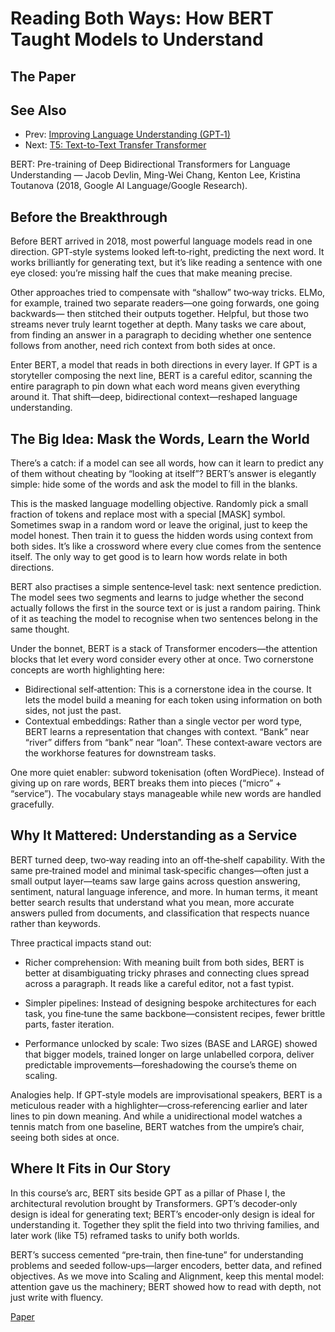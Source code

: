 # Reading Both Ways: How BERT Taught Models to Understand

## The Paper
## See Also
- Prev: [Improving Language Understanding (GPT‑1)](03-improving-language-understanding-gpt1-radford-2018.md)
- Next: [T5: Text-to-Text Transfer Transformer](05-t5-unified-text-to-text-raffel-2019.md)

BERT: Pre-training of Deep Bidirectional Transformers for Language
Understanding — Jacob Devlin, Ming-Wei Chang, Kenton Lee, Kristina Toutanova
(2018, Google AI Language/Google Research).

## Before the Breakthrough

Before BERT arrived in 2018, most powerful language models read in one
direction. GPT‑style systems looked left‑to‑right, predicting the next word. It
works brilliantly for generating text, but it’s like reading a sentence with
one eye closed: you’re missing half the cues that make meaning precise.

Other approaches tried to compensate with “shallow” two‑way tricks. ELMo, for
example, trained two separate readers—one going forwards, one going backwards—
then stitched their outputs together. Helpful, but those two streams never truly
learnt together at depth. Many tasks we care about, from finding an answer in a
paragraph to deciding whether one sentence follows from another, need rich
context from both sides at once.

Enter BERT, a model that reads in both directions in every layer. If GPT is a
storyteller composing the next line, BERT is a careful editor, scanning the
entire paragraph to pin down what each word means given everything around it.
That shift—deep, bidirectional context—reshaped language understanding.

## The Big Idea: Mask the Words, Learn the World

There’s a catch: if a model can see all words, how can it learn to predict any
of them without cheating by “looking at itself”? BERT’s answer is elegantly
simple: hide some of the words and ask the model to fill in the blanks.

This is the masked language modelling objective. Randomly pick a small
fraction of tokens and replace most with a special [MASK] symbol. Sometimes
swap in a random word or leave the original, just to keep the model honest.
Then train it to guess the hidden words using context from both sides. It’s
like a crossword where every clue comes from the sentence itself. The only way
to get good is to learn how words relate in both directions.

BERT also practises a simple sentence‑level task: next sentence prediction. The
model sees two segments and learns to judge whether the second actually follows
the first in the source text or is just a random pairing. Think of it as
teaching the model to recognise when two sentences belong in the same thought.

Under the bonnet, BERT is a stack of Transformer encoders—the attention blocks
that let every word consider every other at once. Two cornerstone concepts are
worth highlighting here:

- Bidirectional self‑attention: This is a cornerstone idea in the course. It
  lets the model build a meaning for each token using information on both
  sides, not just the past.
- Contextual embeddings: Rather than a single vector per word type, BERT learns
  a representation that changes with context. “Bank” near “river” differs from
  “bank” near “loan”. These context‑aware vectors are the workhorse features for
  downstream tasks.

One more quiet enabler: subword tokenisation (often WordPiece). Instead of
giving up on rare words, BERT breaks them into pieces (“micro” + “service”).
The vocabulary stays manageable while new words are handled gracefully.

## Why It Mattered: Understanding as a Service

BERT turned deep, two‑way reading into an off‑the‑shelf capability. With the
same pre‑trained model and minimal task‑specific changes—often just a small
output layer—teams saw large gains across question answering, sentiment,
natural language inference, and more. In human terms, it meant better search
results that understand what you mean, more accurate answers pulled from
documents, and classification that respects nuance rather than keywords.

Three practical impacts stand out:

- Richer comprehension: With meaning built from both sides, BERT is better at
  disambiguating tricky phrases and connecting clues spread across a paragraph.
  It reads like a careful editor, not a fast typist.

- Simpler pipelines: Instead of designing bespoke architectures for each task,
  you fine‑tune the same backbone—consistent recipes, fewer brittle parts,
  faster iteration.

- Performance unlocked by scale: Two sizes (BASE and LARGE) showed that bigger
  models, trained longer on large unlabelled corpora, deliver predictable
  improvements—foreshadowing the course’s theme on scaling.

Analogies help. If GPT‑style models are improvisational speakers, BERT is a
meticulous reader with a highlighter—cross‑referencing earlier and later lines
to pin down meaning. And while a unidirectional model watches a tennis match
from one baseline, BERT watches from the umpire’s chair, seeing both sides at
once.

## Where It Fits in Our Story

In this course’s arc, BERT sits beside GPT as a pillar of Phase I, the
architectural revolution brought by Transformers. GPT’s decoder‑only design is
ideal for generating text; BERT’s encoder‑only design is ideal for
understanding it. Together they split the field into two thriving families, and
later work (like T5) reframed tasks to unify both worlds.

BERT’s success cemented “pre‑train, then fine‑tune” for understanding problems
and seeded follow‑ups—larger encoders, better data, and refined objectives.
As we move into Scaling and Alignment, keep this mental model: attention gave
us the machinery; BERT showed how to read with depth, not just write with
fluency.

[Paper](llm_papers_syllabus/BERT_Bidirectional_Transformers_Devlin_2018.pdf)
